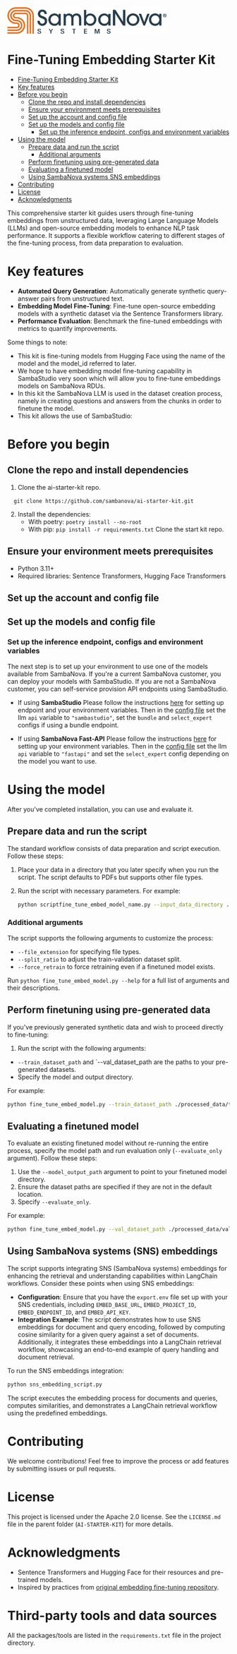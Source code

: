 <a href="https://sambanova.ai/">
<picture>
  <source media="(prefers-color-scheme: dark)" srcset="../images/SambaNova-light-logo-1.png" height="60">
  <img alt="SambaNova logo" src="../images/SambaNova-dark-logo-1.png" height="60">
</picture>
</a>

Fine-Tuning Embedding Starter Kit
====================

<!-- TOC -->

- [Fine-Tuning Embedding Starter Kit](#fine-tuning-embedding-starter-kit)
- [Key features](#key-features)
- [Before you begin](#before-you-begin)
    - [Clone the repo and install dependencies](#clone-the-repo-and-install-dependencies)
    - [Ensure your environment meets prerequisites](#ensure-your-environment-meets-prerequisites)
    - [Set up the account and config file](#set-up-the-account-and-config-file)
    - [Set up the models and config file](#set-up-the-models-and-config-file)
        - [Set up the inference endpoint, configs and environment variables](#set-up-the-inference-endpoint-configs-and-environment-variables)
- [Using the model](#using-the-model)
    - [Prepare data and run the script](#prepare-data-and-run-the-script)
        - [Additional arguments](#additional-arguments)
    - [Perform finetuning using pre-generated data](#perform-finetuning-using-pre-generated-data)
    - [Evaluating a finetuned model](#evaluating-a-finetuned-model)
    - [Using SambaNova systems SNS embeddings](#using-sambanova-systems-sns-embeddings)
- [Contributing](#contributing)
- [License](#license)
- [Acknowledgments](#acknowledgments)

<!-- /TOC -->

This comprehensive starter kit guides users through fine-tuning embeddings from unstructured data, leveraging Large Language Models (LLMs) and open-source embedding models to enhance NLP task performance. It supports a flexible workflow catering to different stages of the fine-tuning process, from data preparation to evaluation.


# Key features

- **Automated Query Generation**: Automatically generate synthetic query-answer pairs from unstructured text.
- **Embedding Model Fine-Tuning**: Fine-tune open-source embedding models with a synthetic dataset via the Sentence Transformers library.
- **Performance Evaluation**: Benchmark the fine-tuned embeddings with metrics to quantify improvements.


 
Some things to note:

 * This kit is fine-tuning models from Hugging Face using the name of the model and the model_id referred to later.
 * We hope to have embedding model fine-tuning capability in SambaStudio very soon which will allow you to fine-tune embeddings models on SambaNova RDUs.
 * In this kit the SambaNova LLM is used in the dataset creation process, namely in creating questions and answers from the chunks in order to finetune the model.
 * This kit allows the use of SambaStudio: 

# Before you begin


## Clone the repo and install dependencies

1. Clone the ai-starter-kit repo.
```
  git clone https://github.com/sambanova/ai-starter-kit.git
```
2. Install the dependencies:
   - With poetry: `poetry install --no-root`
   - With pip: `pip install -r requirements.txt`
Clone the start kit repo.

## Ensure your environment meets prerequisites

- Python 3.11+
- Required libraries: Sentence Transformers, Hugging Face Transformers

## Set up the account and config file 


## Set up the models and config file

### Set up the inference endpoint, configs and environment variables

The next step is to set up your environment to use one of the models available from SambaNova. If you're a current SambaNova customer, you can deploy your models with SambaStudio. If you are not a SambaNova customer, you can self-service provision API endpoints using SambaStudio.

- If using **SambaStudio** Please follow the instructions [here](../README.md#use-sambastudio-option-3) for setting up endpoint and your environment variables.
    Then in the [config file](./config.yaml) set the llm `api` variable to `"sambastudio"`, set the `bundle` and `select_expert` configs if using a bundle endpoint.

- If using **SambaNova Fast-API** Please follow the instructions [here](../README.md#use-sambanova-fast-api-option-1) for setting up your environment variables.
    Then in the [config file](./config.yaml) set the llm `api` variable to `"fastapi"` and set the `select_expert` config depending on the model you want to use.


# Using the model

After you've completed installation, you can use and evaluate it. 

## Prepare data and run the script

The standard workflow consists of data preparation and script execution. Follow these steps:

1. Place your data in a directory that you later specify when you run the script. The script defaults to PDFs but supports other file types.
2. Run the script with necessary parameters. For example:

   ```bash
   python scriptfine_tune_embed_model_name.py --input_data_directory ./your_data_directory --output_data_directory ./processed_data
   ```

### Additional arguments

The script supports the following arguments to customize the process:

- `--file_extension` for specifying file types.
- `--split_ratio` to adjust the train-validation dataset split.
- `--force_retrain` to force retraining even if a finetuned model exists.

Run `python fine_tune_embed_model.py --help` for a full list of arguments and their descriptions.

## Perform finetuning using pre-generated data

If you've previously generated synthetic data and wish to proceed directly to fine-tuning:

1. Run the script with the following arguments: 
* `--train_dataset_path` and `--val_dataset_path are the paths to your pre-generated datasets.
* Specify the model and output directory. 


For example:

   ```bash
   python fine_tune_embed_model.py --train_dataset_path ./processed_data/train_dataset.json --val_dataset_path ./processed_data/val_dataset.json --model_id "your_model_id" --model_output_path ./finetuned_model
   ```

## Evaluating a finetuned model

To evaluate an existing finetuned model without re-running the entire process, specify the model path and run evaluation only (`--evaluate_only` argument). Follow these steps: 

1. Use the `--model_output_path` argument to point to your finetuned model directory.
2. Ensure the dataset paths are specified if they are not in the default location. 
3. Specify `--evaluate_only`. 

For example:

   ```bash
   python fine_tune_embed_model.py --val_dataset_path ./processed_data/val_dataset.json --model_output_path ./finetuned_model --evaluate_only
   ```

## Using SambaNova systems (SNS) embeddings

The script supports integrating SNS (SambaNova systems) embeddings for enhancing the retrieval and understanding capabilities within LangChain workflows. Consider these points when using SNS embeddings: 

* **Configuration**: Ensure that you have the `export.env` file set up with your SNS credentials, including `EMBED_BASE_URL`, `EMBED_PROJECT_ID`, `EMBED_ENDPOINT_ID`, and `EMBED_API_KEY`.
* **Integration Example**: The script demonstrates how to use SNS embeddings for document and query encoding, followed by computing cosine similarity for a given query against a set of documents. Additionally, it integrates these embeddings into a LangChain retrieval workflow, showcasing an end-to-end example of query handling and document retrieval.

To run the SNS embeddings integration:

   ```bash
   python sns_embedding_script.py
   ```

The script executes the embedding process for documents and queries, computes similarities, and demonstrates a LangChain retrieval workflow using the predefined embeddings.



# Contributing

We welcome contributions! Feel free to improve the process or add features by submitting issues or pull requests.

# License

This project is licensed under the Apache 2.0 license. See the `LICENSE.md` file in the parent folder (`AI-STARTER-KIT`) for more details.

# Acknowledgments

- Sentence Transformers and Hugging Face for their resources and pre-trained models.
- Inspired by practices from [original embedding fine-tuning repository](https://github.com/run-llama/finetune-embedding/tree/main).

# Third-party tools and data sources

All the packages/tools are listed in the `requirements.txt` file in the project directory.
